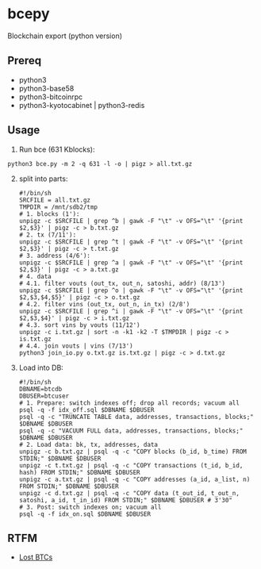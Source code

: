 # bcepy
Blockchain export (python version)

## Prereq
- python3
- python3-base58
- python3-bitcoinrpc
- python3-kyotocabinet | python3-redis

## Usage
1. Run bce (631 Kblocks):
  ```
  python3 bce.py -m 2 -q 631 -l -o | pigz > all.txt.gz
  ```
2. split into parts:

	```
	#!/bin/sh
	SRCFILE = all.txt.gz
	TMPDIR = /mnt/sdb2/tmp
	# 1. blocks (1'):
	unpigz -c $SRCFILE | grep ^b | gawk -F "\t" -v OFS="\t" '{print $2,$3}' | pigz -c > b.txt.gz
	# 2. tx (7/11'):
	unpigz -c $SRCFILE | grep ^t | gawk -F "\t" -v OFS="\t" '{print $2,$3}' | pigz -c > t.txt.gz
	# 3. address (4/6'):
	unpigz -c $SRCFILE | grep ^a | gawk -F "\t" -v OFS="\t" '{print $2,$3}' | pigz -c > a.txt.gz
	# 4. data
	# 4.1. filter vouts (out_tx, out_n, satoshi, addr) (8/13')
	unpigz -c $SRCFILE | grep ^o | gawk -F "\t" -v OFS="\t" '{print $2,$3,$4,$5}' | pigz -c > o.txt.gz
	# 4.2. filter vins (out_tx, out_n, in_tx) (2/8')
	unpigz -c $SRCFILE | grep ^i | gawk -F "\t" -v OFS="\t" '{print $2,$3,$4}' | pigz -c > i.txt.gz
	# 4.3. sort vins by vouts (11/12')
	unpigz -c i.txt.gz | sort -n -k1 -k2 -T $TMPDIR | pigz -c > is.txt.gz
	# 4.4. join vouts | vins (7/13')
	python3 join_io.py o.txt.gz is.txt.gz | pigz -c > d.txt.gz
	```
3. Load into DB:

	```
	#!/bin/sh
	DBNAME=btcdb
	DBUSER=btcuser
	# 1. Prepare: switch indexes off; drop all records; vacuum all
	psql -q -f idx_off.sql $DBNAME $DBUSER
	psql -q -c "TRUNCATE TABLE data, addresses, transactions, blocks;" $DBNAME $DBUSER
	psql -q -c "VACUUM FULL data, addresses, transactions, blocks;" $DBNAME $DBUSER
	# 2. Load data: bk, tx, addresses, data
	unpigz -c b.txt.gz | psql -q -c "COPY blocks (b_id, b_time) FROM STDIN;" $DBNAME $DBUSER
	unpigz -c t.txt.gz | psql -q -c "COPY transactions (t_id, b_id, hash) FROM STDIN;" $DBNAME $DBUSER
	unpigz -c a.txt.gz | psql -q -c "COPY addresses (a_id, a_list, n) FROM STDIN;" $DBNAME $DBUSER
	unpigz -c d.txt.gz | psql -q -c "COPY data (t_out_id, t_out_n, satoshi, a_id, t_in_id) FROM STDIN;" $DBNAME $DBUSER # 3'30"
	# 3. Post: switch indexes on; vacuum all
	psql -q -f idx_on.sql $DBNAME $DBUSER
	```

## RTFM

- [Lost BTCs](https://blog.okcoin.com/2020/05/12/btc-developer-asks-where-are-the-coins/)
